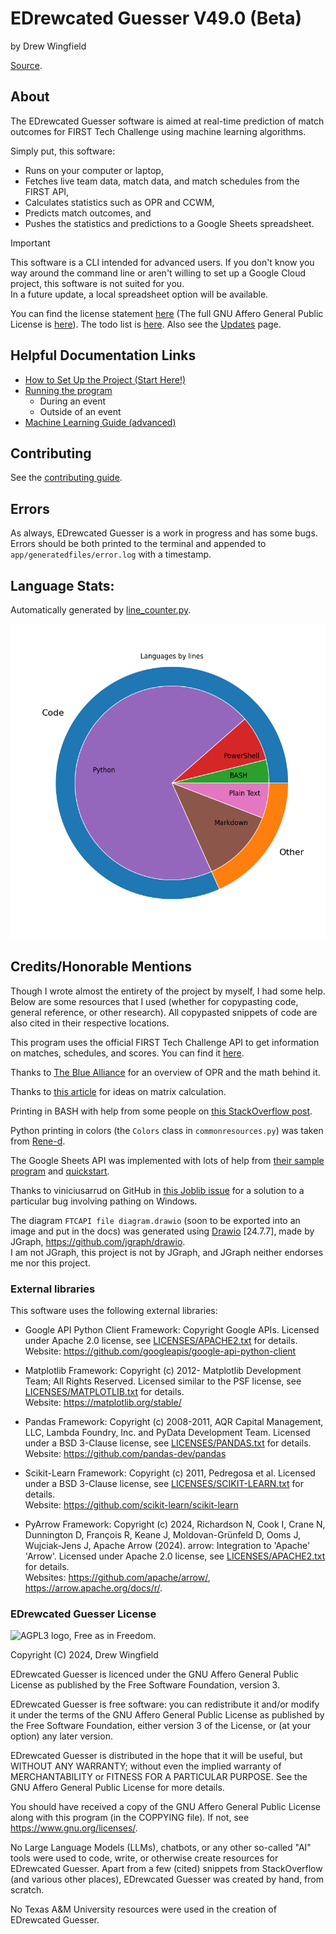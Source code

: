 # EDrewcated Guesser V49.0 (Beta)
by Drew Wingfield

[Source](https://github.com/DrewWing/EDrewcatedGuesser).

<!-- Copyright (C) 2024, Drew Wingfield

This document is part of EDrewcated Guesser by Drew Wingfield, found at https://github.com/DrewWing/EDrewcatedGuesser.
EDrewcated Guesser is free software: you can redistribute it and/or modify it under 
the terms of the AGNU Affero General Public License as published by the Free Software 
Foundation, either version 3 of the License, or (at your option) any later version.

EDrewcated Guesser is distributed in the hope that it will be useful, but WITHOUT ANY 
WARRANTY; without even the implied warranty of MERCHANTABILITY or FITNESS FOR A PARTICULAR 
PURPOSE. See the AGNU Affero General Public License for more details.

You should have received a copy of the AGNU Affero General Public License along with 
EDrewcated Guesser. If not, see <https://www.gnu.org/licenses/>.

See the documentation in the README.md file. -->


## About
The EDrewcated Guesser software is aimed at real-time prediction of match outcomes for FIRST Tech Challenge using machine learning algorithms.

Simply put, this software:
  - Runs on your computer or laptop, 
  - Fetches live team data, match data, and match schedules from the FIRST API, 
  - Calculates statistics such as OPR and CCWM, 
  - Predicts match outcomes, and 
  - Pushes the statistics and predictions to a Google Sheets spreadsheet.

> [!Important]
> This software is a CLI intended for advanced users. If you don't know you way around the command line or aren't willing to set up a Google Cloud project, this software is not suited for you. \
> In a future update, a local spreadsheet option will be available.

You can find the license statement [here](LICENSE.txt) (The full GNU Affero General Public License is [here](COPYING)).
The todo list is [here](docs/todos.md).
Also see the [Updates](docs/Updates.md) page.


## Helpful Documentation Links
 - [How to Set Up the Project (Start Here!)](docs/Setup.md)
 - [Running the program](docs/RunningTheProject.md)
   - During an event
   - Outside of an event
 - [Machine Learning Guide (advanced)](docs/MachineLearningGuide.md)


## Contributing
See the [contributing guide](.github/CONTRIBUTING).

## Errors
As always, EDrewcated Guesser is a work in progress and has some bugs. Errors should be both printed to the terminal and appended to `app/generatedfiles/error.log` with a timestamp.


## Language Stats:
Automatically generated by [line_counter.py](line_counter.py).

<img src="./languages.png" alt="A graph describing the current language composition." width="512"/> 
<!-- Created by line_counter.py -->
<br>


## Credits/Honorable Mentions
Though I wrote almost the entirety of the project by myself, I had some help. Below are some resources that I used (whether for copypasting code, general reference, or other research). All copypasted snippets of code are also cited in their respective locations.

This program uses the official FIRST Tech Challenge API to get information on matches, schedules, and scores.
You can find it [here](https://ftc-events.firstinspires.org/services/API).

Thanks to [The Blue Alliance](https://blog.thebluealliance.com/2017/10/05/the-math-behind-opr-an-introduction/) for an overview of OPR and the math behind it.

Thanks to [this article](https://www.johndcook.com/blog/2010/01/19/dont-invert-that-matrix/) for ideas on matrix calculation.

Printing in BASH with help from some people on [this StackOverflow post](https://stackoverflow.com/questions/1898712/make-sure-int-variable-is-2-digits-long-else-add-0-in-front-to-make-it-2-digits).

Python printing in colors (the `Colors` class in `commonresources.py`) was taken from [Rene-d](https://gist.github.com/rene-d/9e584a7dd2935d0f461904b9f2950007).

The Google Sheets API was implemented with lots of help from [their sample program](https://github.com/googleapis/google-api-python-client/blob/main/samples/service_account/tasks.py) and [quickstart](https://developers.google.com/sheets/api/quickstart/python).

Thanks to viniciusarrud on GitHub in [this Joblib issue](https://github.com/joblib/joblib/issues/1496#issuecomment-1788968714) for a solution to a particular bug involving pathing on Windows.

The diagram `FTCAPI file diagram.drawio` (soon to be exported into an image and put in the docs) was generated using [Drawio](https://app.diagrams.net/) [24.7.7], made by JGraph, https://github.com/jgraph/drawio. \
I am not JGraph, this project is not by JGraph, and JGraph neither endorses me nor this project.

### External libraries

This software uses the following external libraries:

 - Google API Python Client Framework: Copyright Google APIs. Licensed under Apache 2.0 license, see [LICENSES/APACHE2.txt](LICENSES/APACHE2.txt) for details. \
Website: https://github.com/googleapis/google-api-python-client

 - Matplotlib Framework: Copyright (c)
2012- Matplotlib Development Team; All Rights Reserved. Licensed similar to the PSF license, see [LICENSES/MATPLOTLIB.txt](LICENSES/MATPLOTLIB.txt) for details. \
Website: https://matplotlib.org/stable/

 - Pandas Framework: Copyright (c) 2008-2011, AQR Capital Management, LLC, Lambda Foundry, Inc. and PyData Development Team. Licensed under a BSD 3-Clause license, see [LICENSES/PANDAS.txt](LICENSES/PANDAS.txt) for details. \
Website: https://github.com/pandas-dev/pandas

 - Scikit-Learn Framework: Copyright (c) 2011, Pedregosa et al. Licensed under a BSD 3-Clause license, see [LICENSES/SCIKIT-LEARN.txt](LICENSES/SCIKIT-LEARN.txt) for details. \
Website: https://github.com/scikit-learn/scikit-learn

 - PyArrow Framework: Copyright (c) 2024, Richardson N, Cook I, Crane N, Dunnington D, François R, Keane J, Moldovan-Grünfeld D, Ooms J, Wujciak-Jens J, Apache Arrow (2024). arrow: Integration to 'Apache' 'Arrow'. Licensed under Apache 2.0 license, see [LICENSES/APACHE2.txt](LICENSES/APACHE2.txt) for details. \
Websites: https://github.com/apache/arrow/, https://arrow.apache.org/docs/r/.


### EDrewcated Guesser License
<img src="https://www.gnu.org/graphics/agplv3-with-text-162x68.png" alt="AGPL3 logo, Free as in Freedom." width="120"/> 

Copyright (C) 2024, Drew Wingfield

EDrewcated Guesser is licenced under the GNU Affero General Public License as published by the Free Software Foundation, version 3.

EDrewcated Guesser is free software: you can redistribute it and/or modify it under the terms of the GNU Affero General Public License as published by the Free Software Foundation, either version 3 of the License, or (at your option) any later version.

EDrewcated Guesser is distributed in the hope that it will be useful,
but WITHOUT ANY WARRANTY; without even the implied warranty of
MERCHANTABILITY or FITNESS FOR A PARTICULAR PURPOSE.  See the
GNU Affero General Public License for more details.

You should have received a copy of the GNU Affero General Public License
along with this program (in the COPPYING file). If not, see https://www.gnu.org/licenses/.


No Large Language Models (LLMs), chatbots, or any other so-called "AI" tools were used to code, write, or otherwise create resources for EDrewcated Guesser. Apart from a few (cited) snippets from StackOverflow (and various other places), EDrewcated Guesser was created by hand, from scratch.

No Texas A&M University resources were used in the creation of EDrewcated Guesser.

